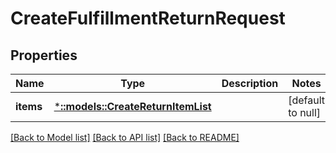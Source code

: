 # CreateFulfillmentReturnRequest

## Properties
Name | Type | Description | Notes
------------ | ------------- | ------------- | -------------
**items** | [***::models::CreateReturnItemList**](CreateReturnItemList.md) |  | [default to null]

[[Back to Model list]](../README.md#documentation-for-models) [[Back to API list]](../README.md#documentation-for-api-endpoints) [[Back to README]](../README.md)


